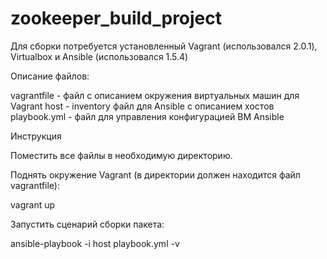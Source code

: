 # zookeeper_build_project
Для сборки потребуется установленный Vagrant (использовался 2.0.1), Virtualbox   и Ansible (использовался 1.5.4)

Описание файлов:

vagrantfile - файл c описанием окружения виртуальных машин для Vagrant
host - inventory файл для Ansible с описанием хостов
playbook.уml - файл для управления конфигурацией ВМ Ansible

Инструкция 

Поместить все файлы в необходимую директорию. 

Поднять окружение Vagrant (в директории должен находится файл vagrantfile):

vagrant up

Запустить сценарий сборки пакета:

ansible-playbook -i host playbook.yml -v 
